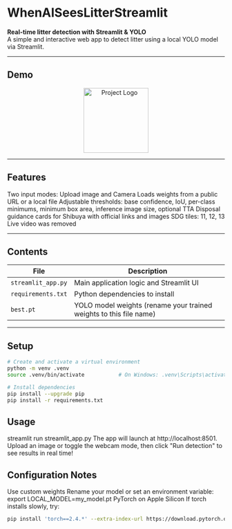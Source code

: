 # WhenAISeesLitterStreamlit  

**Real-time litter detection with Streamlit & YOLO**  
A simple and interactive web app to detect litter using a local YOLO model via Streamlit.

---

## Demo

<p align="center">
  <img src="Bostna/whenaiseeslitterstreamlit/logo.png" alt="Project Logo" width="150"/>
</p>


---

## Features

Two input modes: Upload image and Camera
Loads weights from a public URL or a local file
Adjustable thresholds: base confidence, IoU, per-class minimums, minimum box area, inference image size, optional TTA
Disposal guidance cards for Shibuya with official links and images
SDG tiles: 11, 12, 13
Live video was removed

---

## Contents

| File | Description |
|------|-------------|
| `streamlit_app.py` | Main application logic and Streamlit UI |
| `requirements.txt` | Python dependencies to install |
| `best.pt` | YOLO model weights (rename your trained weights to this file name) |

---

## Setup

```bash
# Create and activate a virtual environment
python -m venv .venv
source .venv/bin/activate           # On Windows: .venv\Scripts\activate

# Install dependencies
pip install --upgrade pip
pip install -r requirements.txt
```

## Usage
streamlit run streamlit_app.py
The app will launch at http://localhost:8501.
Upload an image or toggle the webcam mode, then click "Run detection" to see results in real time!

## Configuration Notes
Use custom weights
Rename your model or set an environment variable:
export LOCAL_MODEL=my_model.pt
PyTorch on Apple Silicon
If torch installs slowly, try:
```bash
pip install 'torch==2.4.*' --extra-index-url https://download.pytorch.org/whl/cpu
```
